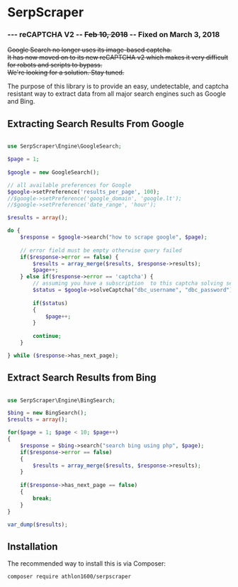 SerpScraper
===========

###  --- reCAPTCHA V2 -- ~~Feb 10, 2018~~ -- Fixed on March 3, 2018


~~Google Search no longer uses its image-based captcha.~~  
~~It has now moved on to its new reCAPTCHA v2 which makes it very difficult for robots and scripts to bypass.~~  
~~We're looking for a solution. Stay tuned.~~



The purpose of this library is to provide an easy, undetectable, and captcha resistant way to extract data
from all major search engines such as Google and Bing.

## Extracting Search Results From Google

```php

use SerpScraper\Engine\GoogleSearch;

$page = 1;
	
$google = new GoogleSearch();

// all available preferences for Google
$google->setPreference('results_per_page', 100);
//$google->setPreference('google_domain', 'google.lt');
//$google->setPreference('date_range', 'hour');

$results = array();

do {
	$response = $google->search("how to scrape google", $page);
	
	// error field must be empty otherwise query failed
	if($response->error == false) {	
		$results = array_merge($results, $response->results);
		$page++;
	} else if($response->error == 'captcha') {
		// assuming you have a subscription  to this captcha solving service: http://www.deathbycaptcha.com
		$status = $google->solveCaptcha("dbc_username", "dbc_password");
		
		if($status)
		{
			$page++;
		}
		
		continue;
	}

} while ($response->has_next_page);

```

## Extract Search Results from Bing

```php

use SerpScraper\Engine\BingSearch;

$bing = new BingSearch();
$results = array();

for($page = 1; $page < 10; $page++)
{	
	$response = $bing->search("search bing using php", $page);
	if($response->error == false)
	{
		$results = array_merge($results, $response->results);
	}
	
	if($response->has_next_page == false)
	{
		break;
	}
}

var_dump($results);

```


## Installation

The recommended way to install this is via Composer:

```bash
composer require athlon1600/serpscraper
```
